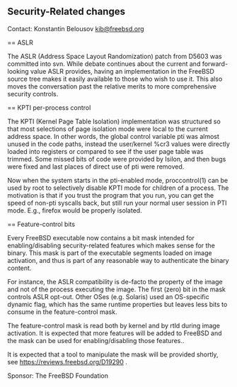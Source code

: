 ## Security-Related changes ##

Contact: Konstantin Belousov <kib@freebsd.org>

== ASLR

The ASLR (Address Space Layout Randomization) patch from D5603 was
committed into svn.  While debate continues about the current and
forward-looking value ASLR provides, having an implementation in
the FreeBSD source tree makes it easily available to those who wish
to use it.  This also moves the conversation past the relative
merits to more comprehensive security controls.

== KPTI per-process control

The KPTI (Kernel Page Table Isolation) implementation was structured
so that most selections of page isolation mode were local to the
current address space.  In other words, the global control variable
pti was almost unused in the code paths, instead the user/kernel
%cr3 values were directly loaded into registers or compared to see
if the user page table was trimmed.  Some missed bits of code were
provided by Isilon, and then bugs were fixed and last places of
direct use of pti were removed.

Now when the system starts in the pti-enabled mode, proccontrol(1) can
be used by root to selectively disable KPTI mode for children of a
process.  The motivation is that if you trust the program that you
run, you can get the speed of non-pti syscalls back, but still run
your normal user session in PTI mode.  E.g., firefox would be properly
isolated.

== Feature-control bits

Every FreeBSD executable now contains a bit mask intended for
enabling/disabling security-related features which makes sense for the
binary.  This mask is part of the executable segments loaded on image
activation, and thus is part of any reasonable way to authenticate the
binary content.

For instance, the ASLR compatibility is de-facto the property of the
image and not of the process executing the image.  The first (zero)
bit in the mask controls ASLR opt-out.  Other OSes (e.g. Solaris) used
an OS-specific dynamic flag, which has the same runtime properties
but leaves less bits to consume in the feature-control mask.

The feature-control mask is read both by kernel and by rtld during
image activation.  It is expected that more features will be added
to FreeBSD and the mask can be used for enabling/disabling those
features..

It is expected that a tool to manipulate the mask will be provided
shortly, see https://reviews.freebsd.org/D19290 .

Sponsor: The FreeBSD Foundation
